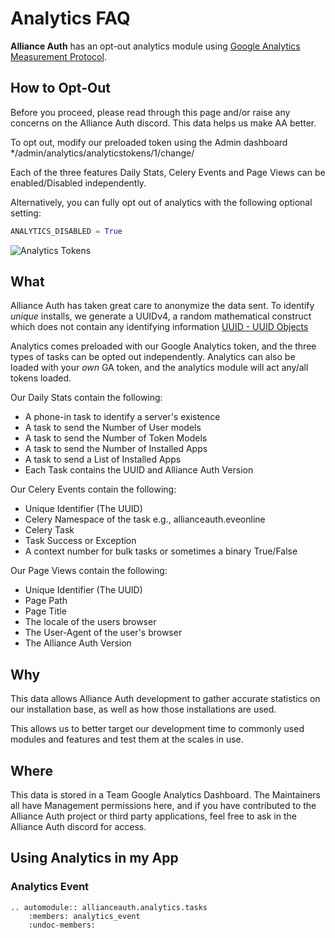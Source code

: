 # Analytics FAQ

**Alliance Auth** has an opt-out analytics module using [Google Analytics Measurement Protocol](https://developers.google.com/analytics/devguides/collection/protocol/v1/).

## How to Opt-Out

Before you proceed, please read through this page and/or raise any concerns on the Alliance Auth discord. This data helps us make AA better.

To opt out, modify our preloaded token using the Admin dashboard */admin/analytics/analyticstokens/1/change/

Each of the three features Daily Stats, Celery Events and Page Views can be enabled/Disabled independently.

Alternatively, you can fully opt out of analytics with the following optional setting:

```python
ANALYTICS_DISABLED = True
```

![Analytics Tokens](/_static/images/features/core/analytics/tokens.png)

## What

Alliance Auth has taken great care to anonymize the data sent. To identify _unique_ installs, we generate a UUIDv4, a random mathematical construct which does not contain any identifying information [UUID - UUID Objects](https://docs.python.org/3/library/uuid.html#uuid.uuid4)

Analytics comes preloaded with our Google Analytics token, and the three types of tasks can be opted out independently. Analytics can also be loaded with your _own_ GA token, and the analytics module will act any/all tokens loaded.

Our Daily Stats contain the following:

- A phone-in task to identify a server's existence
- A task to send the Number of User models
- A task to send the Number of Token Models
- A task to send the Number of Installed Apps
- A task to send a List of Installed Apps
- Each Task contains the UUID and Alliance Auth Version

Our Celery Events contain the following:

- Unique Identifier (The UUID)
- Celery Namespace of the task e.g., allianceauth.eveonline
- Celery Task
- Task Success or Exception
- A context number for bulk tasks or sometimes a binary True/False

Our Page Views contain the following:

- Unique Identifier (The UUID)
- Page Path
- Page Title
- The locale of the users browser
- The User-Agent of the user's browser
- The Alliance Auth Version

## Why

This data allows Alliance Auth development to gather accurate statistics on our installation base, as well as how those installations are used.

This allows us to better target our development time to commonly used modules and features and test them at the scales in use.

## Where

This data is stored in a Team Google Analytics Dashboard. The Maintainers all have Management permissions here, and if you have contributed to the Alliance Auth project or third party applications, feel free to ask in the Alliance Auth discord for access.

## Using Analytics in my App

### Analytics Event

```{eval-rst}
.. automodule:: allianceauth.analytics.tasks
    :members: analytics_event
    :undoc-members:
```
